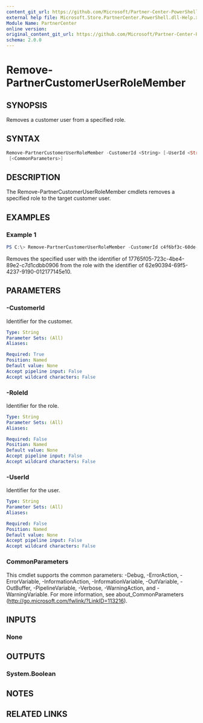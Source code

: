 ```yaml
---
content_git_url: https://github.com/Microsoft/Partner-Center-PowerShell/blob/master/docs/help/Remove-PartnerCustomerUserRoleMember.md
external help file: Microsoft.Store.PartnerCenter.PowerShell.dll-Help.xml
Module Name: PartnerCenter
online version:
original_content_git_url: https://github.com/Microsoft/Partner-Center-PowerShell/blob/master/docs/help/Remove-PartnerCustomerUserRoleMember.md
schema: 2.0.0
---
```


# Remove-PartnerCustomerUserRoleMember

## SYNOPSIS
Removes a customer user from a specified role.

## SYNTAX

```powershell
Remove-PartnerCustomerUserRoleMember -CustomerId <String> [-UserId <String>] [-RoleId <String>]
 [<CommonParameters>]
```

## DESCRIPTION
The Remove-PartnerCustomerUserRoleMember cmdlets removes a specified role to the target customer user.

## EXAMPLES

### Example 1
```powershell
PS C:\> Remove-PartnerCustomerUserRoleMember -CustomerId c4f6bf3c-60de-432e-a3ec-20bcc5b26ec2 -UserId 17765f05-723c-4be4-89e2-c7d1cdbb0906 -RoleId 62e90394-69f5-4237-9190-012177145e10
```

Removes the specified user with the identifier of 17765f05-723c-4be4-89e2-c7d1cdbb0906 from the role with the identifier of 62e90394-69f5-4237-9190-012177145e10.

## PARAMETERS

### -CustomerId
Identifier for the customer.

```yaml
Type: String
Parameter Sets: (All)
Aliases:

Required: True
Position: Named
Default value: None
Accept pipeline input: False
Accept wildcard characters: False
```

### -RoleId
Identifier for the role.

```yaml
Type: String
Parameter Sets: (All)
Aliases:

Required: False
Position: Named
Default value: None
Accept pipeline input: False
Accept wildcard characters: False
```

### -UserId
Identifier for the user.

```yaml
Type: String
Parameter Sets: (All)
Aliases:

Required: False
Position: Named
Default value: None
Accept pipeline input: False
Accept wildcard characters: False
```

### CommonParameters
This cmdlet supports the common parameters: -Debug, -ErrorAction, -ErrorVariable, -InformationAction, -InformationVariable, -OutVariable, -OutBuffer, -PipelineVariable, -Verbose, -WarningAction, and -WarningVariable. For more information, see about_CommonParameters (http://go.microsoft.com/fwlink/?LinkID=113216).

## INPUTS

### None

## OUTPUTS

### System.Boolean

## NOTES

## RELATED LINKS
